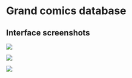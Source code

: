 # Grand comics database

## Interface screenshots
<p><img src="http://dominique.leroduit.com/db_1.jpg" /></p>
<p><img src="http://dominique.leroduit.com/db_2.jpg" /></p>
<p><img src="http://dominique.leroduit.com/db_3.jpg" /></p>
